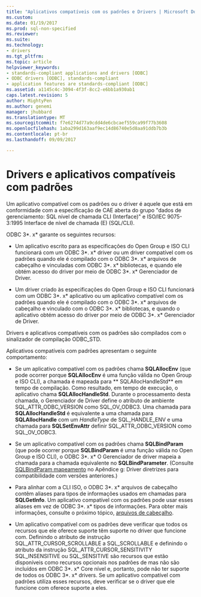 ```yaml
---
title: "Aplicativos compatíveis com os padrões e Drivers | Microsoft Docs"
ms.custom: 
ms.date: 01/19/2017
ms.prod: sql-non-specified
ms.reviewer: 
ms.suite: 
ms.technology:
- drivers
ms.tgt_pltfrm: 
ms.topic: article
helpviewer_keywords:
- standards-compliant applications and drivers [ODBC]
- ODBC drivers [ODBC], standards-compliant
- application features are standards-compliant [ODBC]
ms.assetid: a1145c4c-3094-4f3f-8cc2-e6bb1a930ab1
caps.latest.revision: 5
author: MightyPen
ms.author: genemi
manager: jhubbard
ms.translationtype: MT
ms.sourcegitcommit: f7e6274d77a9cdd4de6cbcaef559ca99f77b3608
ms.openlocfilehash: 1aba299d163aaf9ec14d86740e5d8aa91ddb7b3b
ms.contentlocale: pt-br
ms.lasthandoff: 09/09/2017

---
```

# <a name="standards-compliant-applications-and-drivers"></a>Drivers e aplicativos compatíveis com padrões
Um aplicativo compatível com os padrões ou o driver é aquele que está em conformidade com a especificação de CAE aberta do grupo "dados de gerenciamento: SQL nível de chamada CLI (Interface)" e ISO/IEC 9075-3:1995 Interface de nível de chamada (E) (SQL/CLI).  
  
 ODBC 3*. x* garante os seguintes recursos:  
  
-   Um aplicativo escrito para as especificações do Open Group e ISO CLI funcionará com um ODBC 3*. x* driver ou um driver compatível com os padrões quando ele é compilado com o ODBC 3*. x* arquivos de cabeçalho e vinculadas com ODBC 3*. x* bibliotecas, e quando ele obtém acesso do driver por meio de ODBC 3*. x* Gerenciador de Driver.  
  
-   Um driver criado às especificações do Open Group e ISO CLI funcionará com um ODBC 3*. x* aplicativo ou um aplicativo compatível com os padrões quando ele é compilado com o ODBC 3*. x* arquivos de cabeçalho e vinculado com o ODBC 3*. x* bibliotecas, e quando o aplicativo obtém acesso do driver por meio de ODBC 3*. x* Gerenciador de Driver.  
  
 Drivers e aplicativos compatíveis com os padrões são compilados com o sinalizador de compilação ODBC_STD.  
  
 Aplicativos compatíveis com padrões apresentam o seguinte comportamento:  
  
-   Se um aplicativo compatível com os padrões chama **SQLAllocEnv** (que pode ocorrer porque **SQLAllocEnv** é uma função válida no Open Group e ISO CLI), a chamada é mapeada para ** SQLAllocHandleStd** em tempo de compilação. Como resultado, em tempo de execução, o aplicativo chama **SQLAllocHandleStd**. Durante o processamento desta chamada, o Gerenciador de Driver define o atributo de ambiente SQL_ATTR_ODBC_VERSION como SQL_OV_ODBC3. Uma chamada para **SQLAllocHandleStd** é equivalente a uma chamada para **SQLAllocHandle** com um *HandleType* de SQL_HANDLE_ENV e uma chamada para **SQLSetEnvAttr** definir SQL_ATTR_ODBC_VERSION como SQL_OV_ODBC3.  
  
-   Se um aplicativo compatível com os padrões chama **SQLBindParam** (que pode ocorrer porque **SQLBindParam** é uma função válida no Open Group e ISO CLI), o ODBC 3*. x* O Gerenciador de driver mapeia a chamada para a chamada equivalente no **SQLBindParameter**. (Consulte [SQLBindParam mapeamento](../../../odbc/reference/appendixes/sqlbindparam-mapping.md) no Apêndice g: Driver diretrizes para compatibilidade com versões anteriores.)  
  
-   Para alinhar com a CLI ISO, o ODBC 3*. x* arquivos de cabeçalho contêm aliases para tipos de informações usados em chamadas para **SQLGetInfo**. Um aplicativo compatível com os padrões pode usar esses aliases em vez de ODBC 3*. x* tipos de informações. Para obter mais informações, consulte o próximo tópico, [arquivos de cabeçalho](../../../odbc/reference/develop-app/header-files.md).  
  
-   Um aplicativo compatível com os padrões deve verificar que todos os recursos que ele oferece suporte têm suporte no driver que funcione com. Definindo o atributo de instrução SQL_ATTR_CURSOR_SCROLLABLE a SQL_SCROLLABLE e definindo o atributo da instrução SQL_ATTR_CURSOR_SENSITIVITY SQL_INSENSITIVE ou SQL_SENSITIVE são recursos que estão disponíveis como recursos opcionais nos padrões de mas não são incluídos em ODBC 3*. x* Core nível e, portanto, pode não ter suporte de todos os ODBC 3*. x* drivers. Se um aplicativo compatível com padrões utiliza esses recursos, deve verificar se o driver que ele funcione com oferece suporte a eles.

